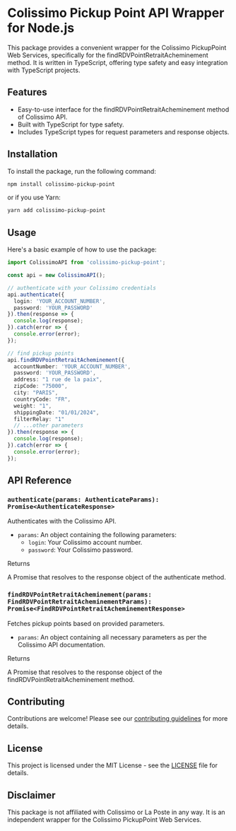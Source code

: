 # Colissimo Pickup Point API Wrapper for Node.js

This package provides a convenient wrapper for the Colissimo PickupPoint Web Services, specifically for the findRDVPointRetraitAcheminement method. It is written in TypeScript, offering type safety and easy integration with TypeScript projects.

## Features

- Easy-to-use interface for the findRDVPointRetraitAcheminement method of Colissimo API.
- Built with TypeScript for type safety.
- Includes TypeScript types for request parameters and response objects.

## Installation

To install the package, run the following command:

```bash
npm install colissimo-pickup-point
```

or if you use Yarn:

```bash
yarn add colissimo-pickup-point
```

## Usage

Here's a basic example of how to use the package:

```typescript
import ColissimoAPI from 'colissimo-pickup-point';

const api = new ColissimoAPI();

// authenticate with your Colissimo credentials
api.authenticate({
  login: 'YOUR_ACCOUNT_NUMBER',
  password: 'YOUR_PASSWORD'
}).then(response => {
  console.log(response);
}).catch(error => {
  console.error(error);
});

// find pickup points
api.findRDVPointRetraitAcheminement({
  accountNumber: 'YOUR_ACCOUNT_NUMBER',
  password: 'YOUR_PASSWORD',
  address: "1 rue de la paix",
  zipCode: "75000",
  city: "PARIS",
  countryCode: "FR",
  weight: "1",
  shippingDate: "01/01/2024",
  filterRelay: "1"
  // ...other parameters
}).then(response => {
  console.log(response);
}).catch(error => {
  console.error(error);
});
```

## API Reference

### `authenticate(params: AuthenticateParams): Promise<AuthenticateResponse>`

Authenticates with the Colissimo API.

- `params`: An object containing the following parameters:
  - `login`: Your Colissimo account number.
  - `password`: Your Colissimo password.

Returns

A Promise that resolves to the response object of the authenticate method.

### `findRDVPointRetraitAcheminement(params: FindRDVPointRetraitAcheminementParams): Promise<FindRDVPointRetraitAcheminementResponse>`

Fetches pickup points based on provided parameters.

- `params`: An object containing all necessary parameters as per the Colissimo API documentation.

Returns

A Promise that resolves to the response object of the findRDVPointRetraitAcheminement method.

## Contributing

Contributions are welcome! Please see our [contributing guidelines](CONTRIBUTING.md) for more details.

## License

This project is licensed under the MIT License - see the [LICENSE](LICENSE) file for details.

## Disclaimer

This package is not affiliated with Colissimo or La Poste in any way. It is an independent wrapper for the Colissimo PickupPoint Web Services.
